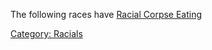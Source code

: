 The following races have [Racial Corpse
Eating](Racial_Corpse_Eating "wikilink")

[Category: Racials](Category:_Racials "wikilink")
